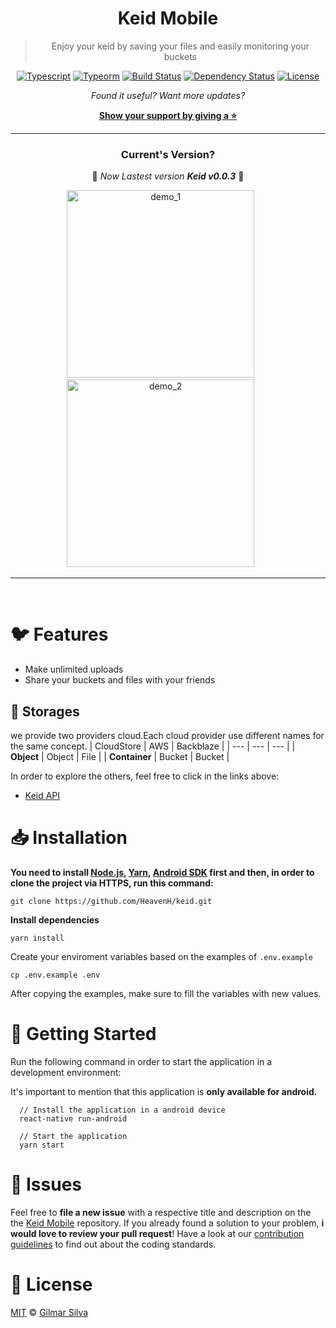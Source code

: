 <div align="center">

# Keid Mobile

> Enjoy your keid by saving your files and easily monitoring your buckets

[![Typescript](https://img.shields.io/badge/types-TypeScript-blue)](https://www.typescriptlang.org/)
[![Typeorm](https://img.shields.io/badge/typeorm-v0.2.24-orange)](https://typeorm.io/)
[![Build Status](https://semaphoreci.com/api/v1/piotrekwitek/typesafe-actions/branches/master/shields_badge.svg)](https://semaphoreci.com/piotrekwitek/typesafe-actions)
[![Dependency Status](https://img.shields.io/david/piotrwitek/typesafe-actions.svg)](https://david-dm.org/piotrwitek/typesafe-actions)
[![License](https://img.shields.io/npm/l/typesafe-actions.svg?style=flat)](https://david-dm.org/piotrwitek/typesafe-actions?type=peer)

_Found it useful? Want more updates?_

[**Show your support by giving a :star:**](https://github.com/HeavenH/keid/stargazers)

<hr/>

### **Current's Version?**

:tada: _Now Lastest version **Keid v0.0.3**_ :tada:

<img src="https://i.imgur.com/HmZaMmH.gif" alt="demo_1"  height="300" >&nbsp;&nbsp;&nbsp;&nbsp;&nbsp;&nbsp;
<img src="https://i.imgur.com/SxuPFqg.gif" alt="demo_2" height="300">&nbsp;&nbsp;&nbsp;&nbsp;&nbsp;&nbsp;

<hr/><br/>

</div>

# :bird: Features

* Make unlimited uploads
* Share your buckets and files with your friends

## :postal_horn: Storages

we provide two providers cloud.Each cloud provider use different names for the same concept.
| CloudStore | AWS | Backblaze |
| --- | --- | --- |
| **Object** | Object | File |
| **Container** | Bucket | Bucket |

In order to explore the others, feel free to click in the links above:
- [Keid API](https://github.com/HeavenH/keid-api)

# :inbox_tray: Installation

**You need to install [Node.js](https://nodejs.org/en/download/), [Yarn](https://yarnpkg.com/), [Android SDK](https://medium.com/surabayadev/setting-up-react-native-android-without-android-studio-35a496e1dfa3) first and then, in order to clone the project via HTTPS, run this command:**

```git clone https://github.com/HeavenH/keid.git```

**Install dependencies**

```yarn install```

Create your enviroment variables based on the examples of ```.env.example```

```cp .env.example .env```

After copying the examples, make sure to fill the variables with new values.

# :statue_of_liberty: Getting Started

Run the following command in order to start the application in a development environment:

It's important to mention that this application is **only available for android.**

```
  // Install the application in a android device
  react-native run-android

  // Start the application
  yarn start
```

# :bug: Issues

Feel free to **file a new issue** with a respective title and description on the the [Keid Mobile](https://github.com/HeavenH/keid/issues) repository. If you already found a solution to your problem, **i would love to review your pull request**! Have a look at our [contribution guidelines](https://github.com/HeavenH/keid/blob/master/CONTRIBUTING.md) to find out about the coding standards.


# :closed_lock_with_key: License


[MIT](LICENSE) &copy; [Gilmar Silva](twitter.com/lonelypla7boy)
